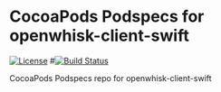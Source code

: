# CocoaPods Podspecs for openwhisk-client-swift

[![License](https://img.shields.io/badge/license-Apache--2.0-blue.svg)](http://www.apache.org/licenses/LICENSE-2.0)
#[![Build Status](https://travis-ci.org/apache/incubator-openwhisk-podspecs.svg?branch=master)](https://travis-ci.org/apache/incubator-openwhisk-podspecs)

CocoaPods Podspecs repo for openwhisk-client-swift
